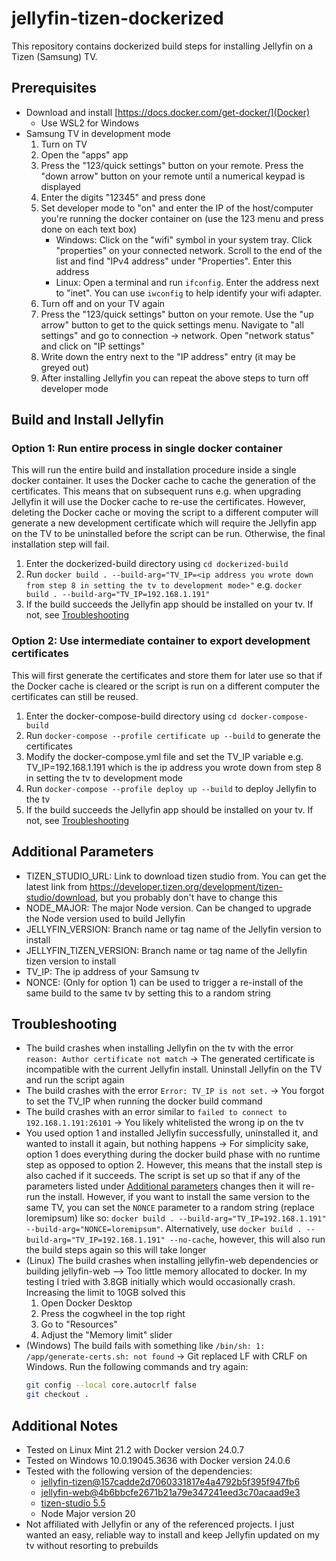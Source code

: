 # jellyfin-tizen-dockerized

This repository contains dockerized build steps for installing Jellyfin on a Tizen (Samsung) TV.

## Prerequisites

- Download and install [https://docs.docker.com/get-docker/](Docker)
  - Use WSL2 for Windows
- Samsung TV in development mode
  1. Turn on TV
  2. Open the "apps" app
  3. Press the "123/quick settings" button on your remote. Press the "down arrow" button on your remote until a numerical keypad is displayed
  4. Enter the digits "12345" and press done
  5. Set developer mode to "on" and enter the IP of the host/computer you're running the docker container on (use the 123 menu and press done on each text box)
     - Windows: Click on the "wifi" symbol in your system tray. Click "properties" on your connected network. Scroll to the end of the list and find "IPv4 address" under "Properties". Enter this address
     - Linux: Open a terminal and run `ifconfig`. Enter the address next to "inet". You can use `iwconfig` to help identify your wifi adapter.
  6. Turn off and on your TV again
  7. Press the "123/quick settings" button on your remote. Use the "up arrow" button to get to the quick settings menu. Navigate to "all settings" and go to connection -> network. Open "network status" and click on "IP settings"
  8. Write down the entry next to the "IP address" entry (it may be greyed out)
  9. After installing Jellyfin you can repeat the above steps to turn off developer mode

## Build and Install Jellyfin

### Option 1: Run entire process in single docker container

This will run the entire build and installation procedure inside a single docker container. It uses the Docker cache to cache the generation of the certificates. This means that on subsequent runs e.g. when upgrading Jellyfin it will use the Docker cache to re-use the certificates. However, deleting the Docker cache or moving the script to a different computer will generate a new development certificate which will require the Jellyfin app on the TV to be uninstalled before the script can be run. Otherwise, the final installation step will fail.

1. Enter the dockerized-build directory using `cd dockerized-build`
2. Run `docker build . --build-arg="TV_IP=<ip address you wrote down from step 8 in setting the tv to development mode>"` e.g. `docker build . --build-arg="TV_IP=192.168.1.191"`
3. If the build succeeds the Jellyfin app should be installed on your tv. If not, see [Troubleshooting](#troubleshooting)

### Option 2: Use intermediate container to export development certificates

This will first generate the certificates and store them for later use so that if the Docker cache is cleared or the script is run on a different computer the certificates can still be reused.

1. Enter the docker-compose-build directory using `cd docker-compose-build`
2. Run `docker-compose --profile certificate up --build` to generate the certificates
3. Modify the docker-compose.yml file and set the TV_IP variable e.g. TV_IP=192.168.1.191 which is the ip address you wrote down from step 8 in setting the tv to development mode
4. Run `docker-compose --profile deploy up --build` to deploy Jellyfin to the tv
5. If the build succeeds the Jellyfin app should be installed on your tv. If not, see [Troubleshooting](#troubleshooting)

## Additional Parameters

- TIZEN_STUDIO_URL: Link to download tizen studio from. You can get the latest link from https://developer.tizen.org/development/tizen-studio/download, but you probably don't have to change this
- NODE_MAJOR: The major Node version. Can be changed to upgrade the Node version used to build Jellyfin
- JELLYFIN_VERSION: Branch name or tag name of the Jellyfin version to install
- JELLYFIN_TIZEN_VERSION: Branch name or tag name of the Jellyfin tizen version to install
- TV_IP: The ip address of your Samsung tv
- NONCE: (Only for option 1) can be used to trigger a re-install of the same build to the same tv by setting this to a random string

## Troubleshooting

- The build crashes when installing Jellyfin on the tv with the error `reason: Author certificate not match` -> The generated certificate is incompatible with the current Jellyfin install. Uninstall Jellyfin on the TV and run the script again
- The build crashes with the error `Error: TV_IP is not set.` -> You forgot to set the TV_IP when running the docker build command
- The build crashes with an error similar to `failed to connect to 192.168.1.191:26101` -> You likely whitelisted the wrong ip on the tv
- You used option 1 and installed Jellyfin successfully, uninstalled it, and wanted to install it again, but nothing happens -> For simplicity sake, option 1 does everything during the docker build phase with no runtime step as opposed to option 2. However, this means that the install step is also cached if it succeeds. The script is set up so that if any of the parameters listed under [Additional parameters](#additional-parameters) changes then it will re-run the install. However, if you want to install the same version to the same TV, you can set the `NONCE` parameter to a random string (replace loremipsum) like so: `docker build . --build-arg="TV_IP=192.168.1.191" --build-arg="NONCE=loremipsum"`. Alternatively, use `docker build . --build-arg="TV_IP=192.168.1.191" --no-cache`, however, this will also run the build steps again so this will take longer
- (Linux) The build crashes when installing jellyfin-web dependencies or building jellyfin-web --> Too little memory allocated to docker. In my testing I tried with 3.8GB initially which would occasionally crash. Increasing the limit to 10GB solved this
  1. Open Docker Desktop
  2. Press the cogwheel in the top right
  3. Go to "Resources"
  4. Adjust the "Memory limit" slider
- (Windows) The build fails with something like `/bin/sh: 1: /app/generate-certs.sh: not found` -> Git replaced LF with CRLF on Windows. Run the following commands and try again:
  ```bash
  git config --local core.autocrlf false
  git checkout .
  ```

## Additional Notes

- Tested on Linux Mint 21.2 with Docker version 24.0.7
- Tested on Windows 10.0.19045.3636 with Docker version 24.0.6
- Tested with the following version of the dependencies:
  - [jellyfin-tizen@157cadde2d7060331817e4a4792b5f395f947fb6](https://github.com/jellyfin/jellyfin-tizen/commit/157cadde2d7060331817e4a4792b5f395f947fb6)
  - [jellyfin-web@4b6bbcfe2671b21a79e347241eed3c70acaad9e3](https://github.com/jellyfin/jellyfin-web/commit/4b6bbcfe2671b21a79e347241eed3c70acaad9e3)
  - [tizen-studio 5.5](https://download.tizen.org/sdk/Installer/tizen-studio_5.5/web-cli_Tizen_Studio_5.5_ubuntu-64.bin)
  - Node Major version 20
- Not affiliated with Jellyfin or any of the referenced projects. I just wanted an easy, reliable way to install and keep Jellyfin updated on my tv without resorting to prebuilds
